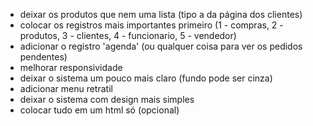 - deixar os produtos que nem uma lista (tipo a da página dos clientes)
- colocar os registros mais importantes primeiro (1 - compras, 2 - produtos, 3 - clientes, 4 - funcionario, 5 - vendedor)
- adicionar o registro 'agenda' (ou qualquer coisa para ver os pedidos pendentes)
- melhorar responsividade
- deixar o sistema um pouco mais claro (fundo pode ser cinza)
- adicionar menu retratil
- deixar o sistema com design mais simples
- colocar tudo em um html só (opcional)
